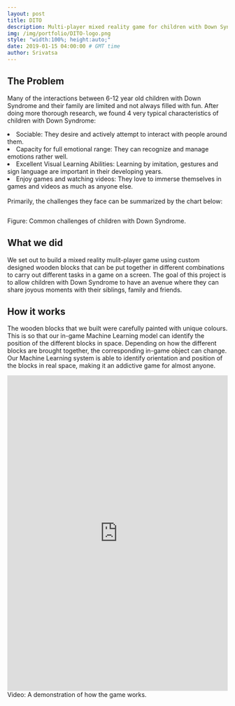 ```yaml
---
layout: post
title: DITO
description: Multi-player mixed reality game for children with Down Syndrome
img: /img/portfolio/DITO-logo.png
style: "width:100%; height:auto;"
date: 2019-01-15 04:00:00 # GMT time
author: Srivatsa
---
```


<h2>The Problem</h2>

Many of the interactions between 6-12 year old children with Down Syndrome and
their family are limited and not always filled with fun. After doing more
thorough research, we found 4 very typical characteristics of children with Down
Syndrome:

<l>
<li>Sociable: They desire and actively attempt to interact with people around them.</li>
<li>Capacity for full emotional range: They can recognize and manage emotions rather well.</li>
<li>Excellent Visual Learning Abilities: Learning by imitation, gestures and sign language are important in their developing years.</li>
<li>Enjoy games and watching videos: They love to immerse themselves in games and videos as much as anyone else.</li>
</l>
<br>
Primarily, the challenges they face can be summarized by the chart below:

<img class="center" src="{{ site.baseurl }}/img/portfolio/DITO-challenges.png" alt=""
title="dito-challenges"/>
<div class="col three caption">
    Figure: Common challenges of children with Down Syndrome.
</div>

<h2>What we did</h2>

We set out to build a mixed reality mulit-player game using custom designed wooden blocks
that can be put together in different combinations to carry out different tasks
in a game on a screen. The goal of this project is to allow children with Down
Syndrome to have an avenue where they can share joyous moments with their
siblings, family and friends.


<h2>How it works</h2>

The wooden blocks that we built were carefully painted with unique colours. This
is so that our in-game Machine Learning model can identify the position
of the different blocks in space. Depending on how the different blocks are
brought together, the corresponding in-game object can change. Our Machine
Learning system is able to identify orientation and position of the blocks in
real space, making it an addictive game for almost anyone.

<iframe src="https://drive.google.com/file/d/1GBzt4RXm04i1ZghCoUMmEzaBq-hUM-Yj/preview" width="100%" height="720" frameBorder="0"></iframe>
<div class="col three caption">
    Video: A demonstration of how the game works.
</div>
